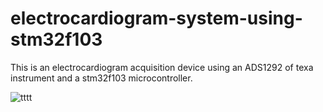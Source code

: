# electrocardiogram-system-using-stm32f103
This is an electrocardiogram acquisition device using an ADS1292 of texa instrument and a stm32f103 microcontroller.

![tttt](https://user-images.githubusercontent.com/22806623/190265792-e16cbe49-4cb7-46c1-923f-5c9f238e36c4.png)
